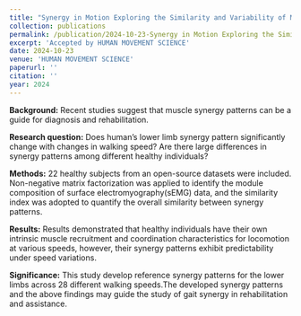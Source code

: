 ```yaml
---
title: "Synergy in Motion Exploring the Similarity and Variability of Muscle Synergy Patterns in Healthy Individuals"
collection: publications
permalink: /publication/2024-10-23-Synergy in Motion Exploring the Similarity and Variability of Muscle Synergy Patterns in Healthy Individuals
excerpt: 'Accepted by HUMAN MOVEMENT SCIENCE'
date: 2024-10-23
venue: 'HUMAN MOVEMENT SCIENCE'
paperurl: ''
citation: ''
year: 2024
---
```


**Background:** Recent studies suggest that muscle synergy patterns can be a guide for diagnosis and rehabilitation. 

**Research question:** Does human’s lower limb synergy pattern significantly change with changes in walking speed? Are there large differences in synergy patterns among different healthy individuals?

**Methods:** 22 healthy subjects from an open-source datasets were included. Non-negative matrix factorization was applied to identify the module composition of surface electromyography(sEMG) data, and the similarity index was adopted to quantify the overall similarity between synergy patterns. 

**Results:** Results demonstrated that healthy individuals have their own intrinsic muscle recruitment and coordination characteristics for locomotion at various speeds, however, their synergy patterns exhibit predictability under speed variations. 

**Significance:** This study develop  reference synergy patterns for the lower limbs across 28 different walking speeds.The developed synergy patterns and the above findings may guide the study of gait synergy in rehabilitation and assistance.
